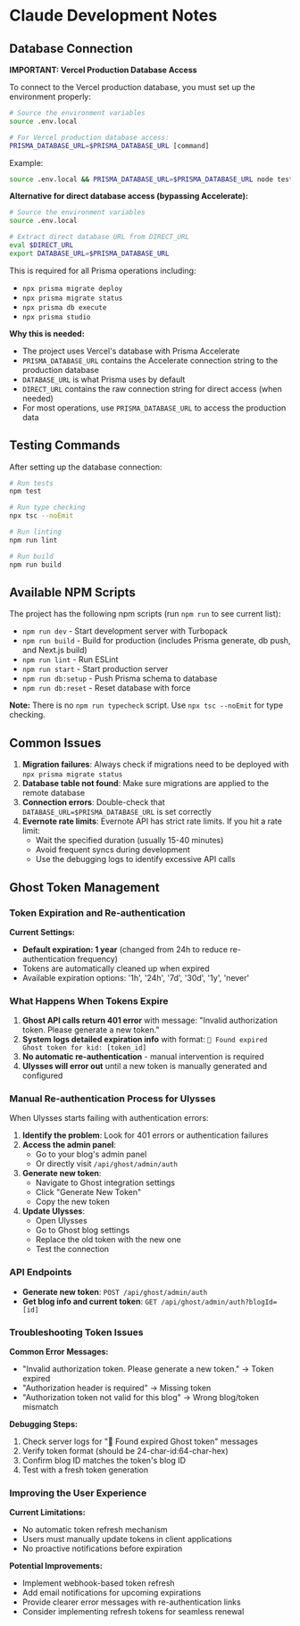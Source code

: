 # Claude Development Notes

## Database Connection

**IMPORTANT: Vercel Production Database Access**

To connect to the Vercel production database, you must set up the environment properly:

```bash
# Source the environment variables
source .env.local

# For Vercel production database access:
PRISMA_DATABASE_URL=$PRISMA_DATABASE_URL [command]
```

Example:
```bash
source .env.local && PRISMA_DATABASE_URL=$PRISMA_DATABASE_URL node test-db.js
```

**Alternative for direct database access (bypassing Accelerate):**
```bash
# Source the environment variables
source .env.local

# Extract direct database URL from DIRECT_URL
eval $DIRECT_URL
export DATABASE_URL=$PRISMA_DATABASE_URL
```

This is required for all Prisma operations including:
- `npx prisma migrate deploy`
- `npx prisma migrate status`
- `npx prisma db execute`
- `npx prisma studio`

**Why this is needed:**
- The project uses Vercel's database with Prisma Accelerate
- `PRISMA_DATABASE_URL` contains the Accelerate connection string to the production database
- `DATABASE_URL` is what Prisma uses by default
- `DIRECT_URL` contains the raw connection string for direct access (when needed)
- For most operations, use `PRISMA_DATABASE_URL` to access the production data

## Testing Commands

After setting up the database connection:

```bash
# Run tests
npm test

# Run type checking
npx tsc --noEmit

# Run linting
npm run lint

# Run build
npm run build
```

## Available NPM Scripts

The project has the following npm scripts (run `npm run` to see current list):

- `npm run dev` - Start development server with Turbopack
- `npm run build` - Build for production (includes Prisma generate, db push, and Next.js build)
- `npm run lint` - Run ESLint
- `npm run start` - Start production server
- `npm run db:setup` - Push Prisma schema to database
- `npm run db:reset` - Reset database with force

**Note:** There is no `npm run typecheck` script. Use `npx tsc --noEmit` for type checking.

## Common Issues

1. **Migration failures**: Always check if migrations need to be deployed with `npx prisma migrate status`
2. **Database table not found**: Make sure migrations are applied to the remote database
3. **Connection errors**: Double-check that `DATABASE_URL=$PRISMA_DATABASE_URL` is set correctly
4. **Evernote rate limits**: Evernote API has strict rate limits. If you hit a rate limit:
   - Wait the specified duration (usually 15-40 minutes)
   - Avoid frequent syncs during development
   - Use the debugging logs to identify excessive API calls

## Ghost Token Management

### Token Expiration and Re-authentication

**Current Settings:**
- **Default expiration: 1 year** (changed from 24h to reduce re-authentication frequency)
- Tokens are automatically cleaned up when expired
- Available expiration options: '1h', '24h', '7d', '30d', '1y', 'never'

### What Happens When Tokens Expire

1. **Ghost API calls return 401 error** with message: "Invalid authorization token. Please generate a new token."
2. **System logs detailed expiration info** with format: `👻 Found expired Ghost token for kid: [token_id]`
3. **No automatic re-authentication** - manual intervention is required
4. **Ulysses will error out** until a new token is manually generated and configured

### Manual Re-authentication Process for Ulysses

When Ulysses starts failing with authentication errors:

1. **Identify the problem**: Look for 401 errors or authentication failures
2. **Access the admin panel**: 
   - Go to your blog's admin panel
   - Or directly visit `/api/ghost/admin/auth`
3. **Generate new token**:
   - Navigate to Ghost integration settings
   - Click "Generate New Token"
   - Copy the new token
4. **Update Ulysses**:
   - Open Ulysses
   - Go to Ghost blog settings
   - Replace the old token with the new one
   - Test the connection

### API Endpoints

- **Generate new token**: `POST /api/ghost/admin/auth`
- **Get blog info and current token**: `GET /api/ghost/admin/auth?blogId=[id]`

### Troubleshooting Token Issues

**Common Error Messages:**
- "Invalid authorization token. Please generate a new token." → Token expired
- "Authorization header is required" → Missing token
- "Authorization token not valid for this blog" → Wrong blog/token mismatch

**Debugging Steps:**
1. Check server logs for "👻 Found expired Ghost token" messages
2. Verify token format (should be 24-char-id:64-char-hex)
3. Confirm blog ID matches the token's blog ID
4. Test with a fresh token generation

### Improving the User Experience

**Current Limitations:**
- No automatic token refresh mechanism
- Users must manually update tokens in client applications
- No proactive notifications before expiration

**Potential Improvements:**
- Implement webhook-based token refresh
- Add email notifications for upcoming expirations
- Provide clearer error messages with re-authentication links
- Consider implementing refresh tokens for seamless renewal